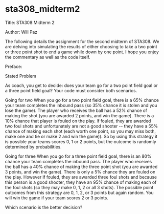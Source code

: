 # sta308_midterm2

Title: STA308 Midterm 2

Author: Will Paz

The following details the assignment for the second midterm of STA308. We are delving into simulating the results of either choosing to take a two point or three point shot to end a game while down by one point. I hope you enjoy the commentary as well as the code itself. 

Preface:

Stated Problem

As coach, you get to decide: does your team go for a two point field goal or a three point field goal? Your code must consider both scenarios.

Going for two
When you go for a two point field goal, there is a 65% chance your team completes the inbound pass (so 35% chance it is stolen and you lose the game). The player who receives the ball has a 52% chance of making the shot (you are awarded 2 points, and win the game). There is a 10% chance that player is fouled on the play.  If fouled, they are awarded two foul shots and unfortunately are not a good shooter -- they have a 55% chance of making each shot (each worth one point, so you may miss both, make one and tie or make 2 and win the game)).  So by using this strategy it is possible your teams scores 0, 1 or 2 points, but the outcome is randomly determined by probabilities.

Going for three
When you go for a three point field goal, there is an 80% chance your team completes the inbound pass. The player who receives the ball has a 40% chance of making the three point shot (you are awarded 3 points, and win the game). There is only a 5% chance they are fouled on the play. However if fouled, they are awarded three foul shots and because this person is a good shooter, they have an 95% chance of making each of the foul shots (so they may make 0, 1, 2 or all 3 shots).  The possible point outcomes from this strategy are 0, 1, 2, or 3 points but again random. You will win the game if your team scores 2 or 3 points. 

Which scenario is the better decision?

